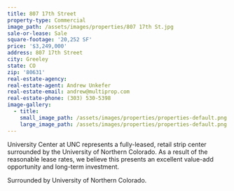 ```yaml
---
title: 807 17th Street
property-type: Commercial
image_path: /assets/images/properties/807 17th St.jpg
sale-or-lease: Sale
square-footage: '20,252 SF'
price: '$3,249,000'
address: 807 17th Street
city: Greeley
state: CO
zip: '80631'
real-estate-agency:
real-estate-agent: Andrew Unkefer
real-estate-email: andrew@multiprop.com
real-estate-phone: (303) 530-5398
image-gallery:
  - title:
    small_image_path: /assets/images/properties/properties-default.png
    large_image_path: /assets/images/properties/properties-default.png
---
```



University Center at UNC represents a fully-leased, retail strip center surrounded by the University of Northern Colorado. As a result of the reasonable lease rates, we believe this presents an excellent value-add opportunity and long-term investment.

Surrounded by University of Northern Colorado.